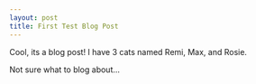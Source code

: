 ```yaml
---
layout: post
title: First Test Blog Post
---
```


Cool, its a blog post!
I have 3 cats named Remi, Max, and Rosie.

Not sure what to blog about...
